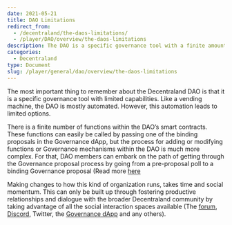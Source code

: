 ```yaml
---
date: 2021-05-21
title: DAO Limitations
redirect_from:
  - /decentraland/the-daos-limitations/
  - /player/DAO/overview/the-daos-limitations
description: The DAO is a specific governance tool with a finite amount of power.
categories:
  - Decentraland
type: Document
slug: /player/general/dao/overview/the-daos-limitations
---
```


The most important thing to remember about the Decentraland DAO is that it is a specific governance tool with limited capabilities. Like a vending machine, the DAO is mostly automated. However, this automation leads to limited options.

There is a finite number of functions within the DAO’s smart contracts. These functions can easily be called by passing one of the binding proposals in the Governance dApp, but the process for adding or modifying functions or Governance mechanisms within the DAO is much more complex. For that, DAO members can embark on the path of getting through the Governance proposal process by going from a pre-proposal poll to a binding Governance proposal (Read more [here](/player/general/dao/overview/what-can-you-do-with-the-dao)

Making changes to how this kind of organization runs, takes time and social momentum. This can only be built up through fostering productive relationships and dialogue with the broader Decentraland community by taking advantage of all the social interaction spaces available (The [forum](https://forum.decentraland.org/), [Discord](https://discord.gg/ZdzKgYE5Q3), Twitter, the [Governance dApp](https://governance.decentraland.org/) and any others).
